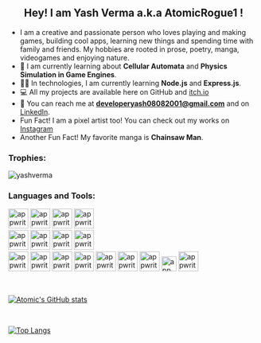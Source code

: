 <h2 align="center">Hey! I am Yash Verma a.k.a AtomicRogue1 !</h2>

- I am a creative and passionate person who loves playing and making games, building cool apps, learning new things and spending time with family and friends. My hobbies are rooted in prose, poetry, manga, videogames and enjoying nature.
- 🌱 I am currently learning about **Cellular Automata** and **Physics Simulation in Game Engines**.
- 🧑‍💻 In technologies, I am currently learning **Node.js** and **Express.js**.
- 💻 All my projects are available here on GitHub and [itch.io](https://atomicrogue1.itch.io)
- 🤝 You can reach me at **developeryash08082001@gmail.com** and on [LinkedIn](https://www.linkedin.com/in/yash-verma-49b256196/).
- Fun Fact! I am a pixel artist too! You can check out my works on [Instagram](https://www.instagram.com/_atomicrogue_)
- Another Fun Fact! My favorite manga is **Chainsaw Man**.

### Trophies:
<p align="left"> <img src="https://github-profile-trophy.vercel.app/?username=AtomicRogue1&theme=onedark" alt="yashverma" /> </p>

### Languages and Tools:
<p align="left" rel="noreferrer">
  <img src="https://www.vectorlogo.zone/logos/python/python-icon.svg" alt="appwrite" width="40" height="40"/>
  <img src="https://upload.wikimedia.org/wikipedia/commons/1/18/C_Programming_Language.svg" alt="appwrite" width="40" height="40"/>
  <img src="https://upload.wikimedia.org/wikipedia/commons/1/18/ISO_C%2B%2B_Logo.svg" alt="appwrite" width="40" height="40"/>
  <img src="https://upload.wikimedia.org/wikipedia/commons/thumb/b/bd/Logo_C_sharp.svg/384px-Logo_C_sharp.svg.png?20221121173824" alt="appwrite" width="40" height="40"/></br>
  <a href="https://godotengine.org/"><img src="https://www.diginoodles.com/user/pages/04.projects/04.godot-game-engine/Godot_icon.svg.png" alt="appwrite" width="40" height="40"/></a>
  <img src="https://companieslogo.com/img/orig/U-ea48bc1d.png?t=1634728034" alt="appwrite" height="40"/>
  <img src="https://vectorseek.com/wp-content/uploads/2023/11/Aseprite-Logo-Vector.svg-.png" alt="appwrite" height="40"/>
  <img src="https://logodix.com/logo/1655928.png" alt="appwrite" height="40"/></br>
  <img src="https://logos-download.com/wp-content/uploads/2017/07/HTML5_logo.png" alt="appwrite" width="40" height="40"/>
  <img src="https://upload.wikimedia.org/wikipedia/commons/d/d5/CSS3_logo_and_wordmark.svg" alt="appwrite" width="40" height="40"/>
  <img src="https://upload.wikimedia.org/wikipedia/commons/thumb/3/3b/Javascript_Logo.png/640px-Javascript_Logo.png" alt="appwrite" width="40" height="40"/>
  <img src="https://upload.wikimedia.org/wikipedia/commons/thumb/d/d9/Node.js_logo.svg/640px-Node.js_logo.svg.png" alt="appwrite" height="40"/>
  <img src="https://upload.wikimedia.org/wikipedia/commons/thumb/a/a7/React-icon.svg/640px-React-icon.svg.png" alt="appwrite" height="40"/>
  <img src="https://cdn.freebiesupply.com/logos/large/2x/git-icon-logo-png-transparent.png" alt="appwrite" width="40" height="40"/>
  <img src="https://upload.wikimedia.org/wikipedia/commons/thumb/2/29/Postgresql_elephant.svg/640px-Postgresql_elephant.svg.png" alt="appwrite" height="40"/>
  <img src="https://upload.wikimedia.org/wikipedia/commons/thumb/0/0a/MySQL_textlogo.svg/640px-MySQL_textlogo.svg.png" alt="appwrite" height="30"/>
  <img src="https://logospng.org/download/linux/linux-4096.png" alt="appwrite" height="40"/>
</p>
</br>

[![Atomic's GitHub stats](https://github-readme-stats.vercel.app/api?username=AtomicRogue1&theme=slateorange)](https://github.com/anuraghazra/github-readme-stats)

</br>

[![Top Langs](https://github-readme-stats.vercel.app/api/top-langs/?username=AtomicRogue1&layout=donut&theme=slateorange)](https://github.com/anuraghazra/github-readme-stats)
